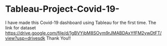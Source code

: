 # Tableau-Project-Covid-19-
I have made this Covid-19 dashboard using Tableau for the first time. 
The link for dataset https://drive.google.com/file/d/1gBVYjbM8SOym9rJMABDAxYfFM2ywDtFT/view?usp=drivesdk
Thank You!! 
